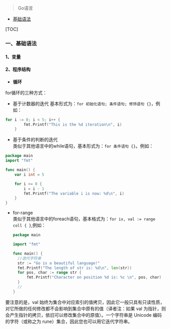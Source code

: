 > Go语言

* [基础语法](语言/Go/basic.md)

[TOC]


### 一、基础语法

#### 1、变量

#### 2、程序结构

* **循环**

for循环的三种方式：<br/>
* 基于计数器的迭代
  基本形式为：`for 初始化语句; 条件语句; 修饰语句 {}`，例如：
```go
for i := 0; i < 5; i++ {
		fmt.Printf("This is the %d iteration\n", i)
	}
```

* 基于条件的判断的迭代<br/>
  类似于其他语言中的while语句，基本形式为：`for 条件语句 {}`。例如：

```go
package main
import "fmt"

func main() {
	var i int = 5

	for i >= 0 {
		i = i - 1
		fmt.Printf("The variable i is now: %d\n", i)
	}
}
```

* for-range<br/>
  类似于其他语言中的foreach语句，基本格式为：`for ix, val := range coll { }`,例如：

  ```go
  package main

  import "fmt"

  func main() {
    //迭代字符串
  	str := "Go is a beautiful language!"
  	fmt.Printf("The length of str is: %d\n", len(str))
  	for pos, char := range str {
  		fmt.Printf("Character on position %d is: %c \n", pos, char)
  	}
    //
  }
  ```
要注意的是，val 始终为集合中对应索引的值拷贝，因此它一般只具有只读性质，对它所做的任何修改都不会影响到集合中原有的值（译者注：如果 val 为指针，则会产生指针的拷贝，依旧可以修改集合中的原值）。一个字符串是 Unicode 编码的字符（或称之为 rune）集合，因此您也可以用它迭代字符串。
